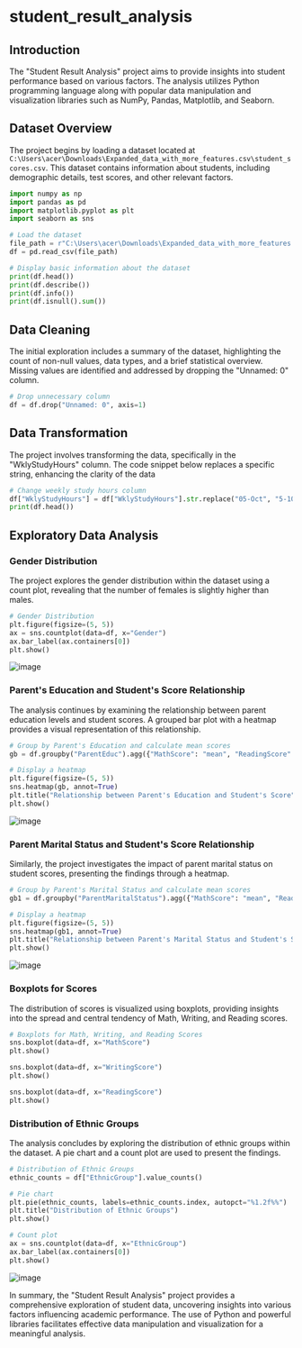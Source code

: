 # student_result_analysis

## Introduction

The "Student Result Analysis" project aims to provide insights into student performance based on various factors. The analysis utilizes Python programming language along with popular data manipulation and visualization libraries such as NumPy, Pandas, Matplotlib, and Seaborn.

## Dataset Overview

The project begins by loading a dataset located at `C:\Users\acer\Downloads\Expanded_data_with_more_features.csv\student_scores.csv`. This dataset contains information about students, including demographic details, test scores, and other relevant factors.

```python
import numpy as np
import pandas as pd
import matplotlib.pyplot as plt
import seaborn as sns

# Load the dataset
file_path = r"C:\Users\acer\Downloads\Expanded_data_with_more_features.csv\student_scores.csv"
df = pd.read_csv(file_path)

# Display basic information about the dataset
print(df.head())
print(df.describe())
print(df.info())
print(df.isnull().sum())
```

## Data Cleaning

The initial exploration includes a summary of the dataset, highlighting the count of non-null values, data types, and a brief statistical overview. Missing values are identified and addressed by dropping the "Unnamed: 0" column.

```python
# Drop unnecessary column
df = df.drop("Unnamed: 0", axis=1)
```

## Data Transformation

The project involves transforming the data, specifically in the "WklyStudyHours" column. The code snippet below replaces a specific string, enhancing the clarity of the data

```python
# Change weekly study hours column
df["WklyStudyHours"] = df["WklyStudyHours"].str.replace("05-Oct", "5-10")
print(df.head())
```

## Exploratory Data Analysis

### Gender Distribution

The project explores the gender distribution within the dataset using a count plot, revealing that the number of females is slightly higher than males.

```python
# Gender Distribution
plt.figure(figsize=(5, 5))
ax = sns.countplot(data=df, x="Gender")
ax.bar_label(ax.containers[0])
plt.show()
```

![image](https://github.com/no37no37/student_result_analysis/assets/132648428/aad4f522-03a7-4304-933c-80ba8a526acf)


### Parent's Education and Student's Score Relationship

The analysis continues by examining the relationship between parent education levels and student scores. A grouped bar plot with a heatmap provides a visual representation of this relationship.

```python
# Group by Parent's Education and calculate mean scores
gb = df.groupby("ParentEduc").agg({"MathScore": "mean", "ReadingScore": "mean", "WritingScore": "mean"})

# Display a heatmap
plt.figure(figsize=(5, 5))
sns.heatmap(gb, annot=True)
plt.title("Relationship between Parent's Education and Student's Score")
plt.show()
```
![image](https://github.com/no37no37/student_result_analysis/assets/132648428/d084e209-bf07-4e67-8172-f8db17c50d5d)


### Parent Marital Status and Student's Score Relationship

Similarly, the project investigates the impact of parent marital status on student scores, presenting the findings through a heatmap.

```python
# Group by Parent's Marital Status and calculate mean scores
gb1 = df.groupby("ParentMaritalStatus").agg({"MathScore": "mean", "ReadingScore": "mean", "WritingScore": "mean"})

# Display a heatmap
plt.figure(figsize=(5, 5))
sns.heatmap(gb1, annot=True)
plt.title("Relationship between Parent's Marital Status and Student's Score")
plt.show()
```
![image](https://github.com/no37no37/student_result_analysis/assets/132648428/51d8925a-9d8d-4e6f-97ae-d4ed2eff49c1)


### Boxplots for Scores

The distribution of scores is visualized using boxplots, providing insights into the spread and central tendency of Math, Writing, and Reading scores.

```python
# Boxplots for Math, Writing, and Reading Scores
sns.boxplot(data=df, x="MathScore")
plt.show()

sns.boxplot(data=df, x="WritingScore")
plt.show()

sns.boxplot(data=df, x="ReadingScore")
plt.show()
```

### Distribution of Ethnic Groups

The analysis concludes by exploring the distribution of ethnic groups within the dataset. A pie chart and a count plot are used to present the findings.

```python
# Distribution of Ethnic Groups
ethnic_counts = df["EthnicGroup"].value_counts()

# Pie chart
plt.pie(ethnic_counts, labels=ethnic_counts.index, autopct="%1.2f%%")
plt.title("Distribution of Ethnic Groups")
plt.show()

# Count plot
ax = sns.countplot(data=df, x="EthnicGroup")
ax.bar_label(ax.containers[0])
plt.show()
```
![image](https://github.com/no37no37/student_result_analysis/assets/132648428/525a7fab-7cf1-4ab0-8652-7da3275bb249)

In summary, the "Student Result Analysis" project provides a comprehensive exploration of student data, uncovering insights into various factors influencing academic performance. The use of Python and powerful libraries facilitates effective data manipulation and visualization for a meaningful analysis.

